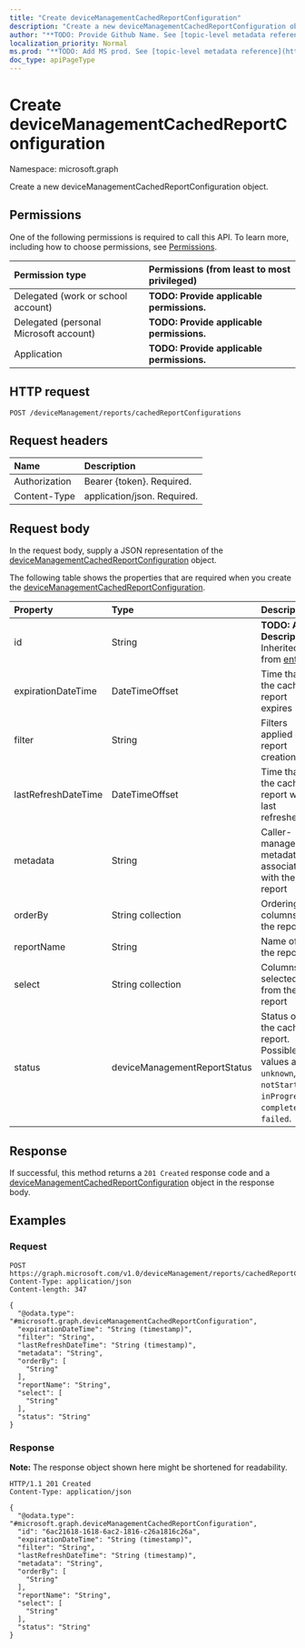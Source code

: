 ```yaml
---
title: "Create deviceManagementCachedReportConfiguration"
description: "Create a new deviceManagementCachedReportConfiguration object."
author: "**TODO: Provide Github Name. See [topic-level metadata reference](https://msgo.azurewebsites.net/add/document/guidelines/metadata.html#topic-level-metadata)**"
localization_priority: Normal
ms.prod: "**TODO: Add MS prod. See [topic-level metadata reference](https://msgo.azurewebsites.net/add/document/guidelines/metadata.html#topic-level-metadata)**"
doc_type: apiPageType
---
```


# Create deviceManagementCachedReportConfiguration
Namespace: microsoft.graph



Create a new deviceManagementCachedReportConfiguration object.

## Permissions
One of the following permissions is required to call this API. To learn more, including how to choose permissions, see [Permissions](/graph/permissions-reference).

|Permission type|Permissions (from least to most privileged)|
|:---|:---|
|Delegated (work or school account)|**TODO: Provide applicable permissions.**|
|Delegated (personal Microsoft account)|**TODO: Provide applicable permissions.**|
|Application|**TODO: Provide applicable permissions.**|

## HTTP request

<!-- {
  "blockType": "ignored"
}
-->
``` http
POST /deviceManagement/reports/cachedReportConfigurations
```

## Request headers
|Name|Description|
|:---|:---|
|Authorization|Bearer {token}. Required.|
|Content-Type|application/json. Required.|

## Request body
In the request body, supply a JSON representation of the [deviceManagementCachedReportConfiguration](../resources/devicemanagementcachedreportconfiguration.md) object.

The following table shows the properties that are required when you create the [deviceManagementCachedReportConfiguration](../resources/devicemanagementcachedreportconfiguration.md).

|Property|Type|Description|
|:---|:---|:---|
|id|String|**TODO: Add Description** Inherited from [entity](../resources/entity.md)|
|expirationDateTime|DateTimeOffset|Time that the cached report expires|
|filter|String|Filters applied on report creation.|
|lastRefreshDateTime|DateTimeOffset|Time that the cached report was last refreshed|
|metadata|String|Caller-managed metadata associated with the report|
|orderBy|String collection|Ordering of columns in the report|
|reportName|String|Name of the report|
|select|String collection|Columns selected from the report|
|status|deviceManagementReportStatus|Status of the cached report. Possible values are: `unknown`, `notStarted`, `inProgress`, `completed`, `failed`.|



## Response

If successful, this method returns a `201 Created` response code and a [deviceManagementCachedReportConfiguration](../resources/devicemanagementcachedreportconfiguration.md) object in the response body.

## Examples

### Request
<!-- {
  "blockType": "request",
  "name": "create_devicemanagementcachedreportconfiguration_from_"
}
-->
``` http
POST https://graph.microsoft.com/v1.0/deviceManagement/reports/cachedReportConfigurations
Content-Type: application/json
Content-length: 347

{
  "@odata.type": "#microsoft.graph.deviceManagementCachedReportConfiguration",
  "expirationDateTime": "String (timestamp)",
  "filter": "String",
  "lastRefreshDateTime": "String (timestamp)",
  "metadata": "String",
  "orderBy": [
    "String"
  ],
  "reportName": "String",
  "select": [
    "String"
  ],
  "status": "String"
}
```


### Response
**Note:** The response object shown here might be shortened for readability.
<!-- {
  "blockType": "response",
  "truncated": true,
  "@odata.type": "microsoft.graph.deviceManagementCachedReportConfiguration"
}
-->
``` http
HTTP/1.1 201 Created
Content-Type: application/json

{
  "@odata.type": "#microsoft.graph.deviceManagementCachedReportConfiguration",
  "id": "6ac21618-1618-6ac2-1816-c26a1816c26a",
  "expirationDateTime": "String (timestamp)",
  "filter": "String",
  "lastRefreshDateTime": "String (timestamp)",
  "metadata": "String",
  "orderBy": [
    "String"
  ],
  "reportName": "String",
  "select": [
    "String"
  ],
  "status": "String"
}
```

